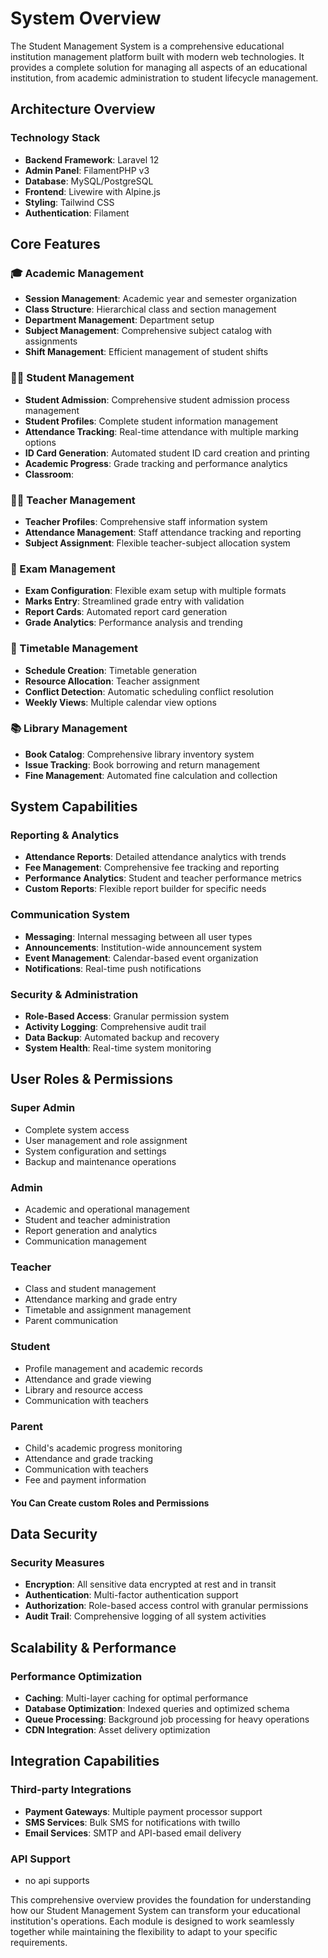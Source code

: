 # System Overview

The Student Management System is a comprehensive educational institution management platform built with modern web technologies. It provides a complete solution for managing all aspects of an educational institution, from academic administration to student lifecycle management.

## Architecture Overview

### Technology Stack

- **Backend Framework**: Laravel 12
- **Admin Panel**: FilamentPHP v3
- **Database**: MySQL/PostgreSQL
- **Frontend**: Livewire with Alpine.js
- **Styling**: Tailwind CSS
- **Authentication**: Filament

## Core Features

### 🎓 Academic Management

- **Session Management**: Academic year and semester organization
- **Class Structure**: Hierarchical class and section management
- **Department Management**: Department setup
- **Subject Management**: Comprehensive subject catalog with assignments
- **Shift Management**: Efficient management of student shifts

### 👨‍🎓 Student Management

- **Student Admission**: Comprehensive student admission process management
- **Student Profiles**: Complete student information management
- **Attendance Tracking**: Real-time attendance with multiple marking options
- **ID Card Generation**: Automated student ID card creation and printing
- **Academic Progress**: Grade tracking and performance analytics
- **Classroom**:

### 👨‍🏫 Teacher Management

- **Teacher Profiles**: Comprehensive staff information system
- **Attendance Management**: Staff attendance tracking and reporting
- **Subject Assignment**: Flexible teacher-subject allocation system

### 📝 Exam Management

- **Exam Configuration**: Flexible exam setup with multiple formats
- **Marks Entry**: Streamlined grade entry with validation
- **Report Cards**: Automated report card generation
- **Grade Analytics**: Performance analysis and trending

### 📅 Timetable Management

- **Schedule Creation**: Timetable generation
- **Resource Allocation**: Teacher assignment
- **Conflict Detection**: Automatic scheduling conflict resolution
- **Weekly Views**: Multiple calendar view options

### 📚 Library Management

- **Book Catalog**: Comprehensive library inventory system
- **Issue Tracking**: Book borrowing and return management
- **Fine Management**: Automated fine calculation and collection

## System Capabilities

### Reporting & Analytics

- **Attendance Reports**: Detailed attendance analytics with trends
- **Fee Management**: Comprehensive fee tracking and reporting
- **Performance Analytics**: Student and teacher performance metrics
- **Custom Reports**: Flexible report builder for specific needs

### Communication System

- **Messaging**: Internal messaging between all user types
- **Announcements**: Institution-wide announcement system
- **Event Management**: Calendar-based event organization
- **Notifications**: Real-time push notifications

### Security & Administration

- **Role-Based Access**: Granular permission system
- **Activity Logging**: Comprehensive audit trail
- **Data Backup**: Automated backup and recovery
- **System Health**: Real-time system monitoring

## User Roles & Permissions

### Super Admin

- Complete system access
- User management and role assignment
- System configuration and settings
- Backup and maintenance operations

### Admin

- Academic and operational management
- Student and teacher administration
- Report generation and analytics
- Communication management

### Teacher

- Class and student management
- Attendance marking and grade entry
- Timetable and assignment management
- Parent communication

### Student

- Profile management and academic records
- Attendance and grade viewing
- Library and resource access
- Communication with teachers

### Parent

- Child's academic progress monitoring
- Attendance and grade tracking
- Communication with teachers
- Fee and payment information

#### You Can Create custom Roles and Permissions

## Data Security

### Security Measures

- **Encryption**: All sensitive data encrypted at rest and in transit
- **Authentication**: Multi-factor authentication support
- **Authorization**: Role-based access control with granular permissions
- **Audit Trail**: Comprehensive logging of all system activities

## Scalability & Performance

### Performance Optimization

- **Caching**: Multi-layer caching for optimal performance
- **Database Optimization**: Indexed queries and optimized schema
- **Queue Processing**: Background job processing for heavy operations
- **CDN Integration**: Asset delivery optimization

## Integration Capabilities

### Third-party Integrations

- **Payment Gateways**: Multiple payment processor support
- **SMS Services**: Bulk SMS for notifications with twillo
- **Email Services**: SMTP and API-based email delivery

### API Support

- no api supports

This comprehensive overview provides the foundation for understanding how our Student Management System can transform your educational institution's operations. Each module is designed to work seamlessly together while maintaining the flexibility to adapt to your specific requirements.
